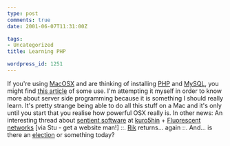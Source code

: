 ```yaml
---
type: post
comments: true
date: 2001-06-07T11:31:00Z

tags:
- Uncategorized
title: Learning PHP

wordpress_id: 1251
---
```


If you're using [MacOSX](http://www.apple.com/macosx) and are thinking of installing [PHP](http://www.php.net) and [MySQL](http://www.mysql.com), you might find [this article](http://www.devshed.com/Server_Side/Administration/BuildingOnOSX/) of  some use. I'm attempting it myself in order to know more about server side programming because it is something I should really learn. It's pretty strange being able to do all this stuff on a Mac and it's only until you start that you realise how powerful OSX really is. In other news: An interesting thread about [sentient software](http://www.kuro5hin.org/?op=displaystory;sid=2001/5/15/7241/35795) at [kuro5hin](http://www.kuro5hin.org) + [Fluorescent networks](http://www.techreview.com/web/leo/leo060601.asp) [via Stu - get a website man!] ::. [Rik](http://www.mememachine.net/blog.html) returns… again ::. And… is there an [election](http://news.bbc.co.uk/vote2001/hi/english/newsid_1374000/1374641.stm) or something today?
